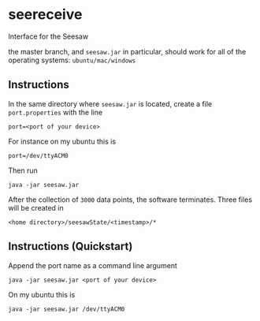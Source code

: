 # seereceive
Interface for the Seesaw

the master branch, and `seesaw.jar` in particular, should work for all of the operating systems: `ubuntu/mac/windows`

## Instructions

In the same directory where `seesaw.jar` is located, create a file `port.properties` with the line

    port=<port of your device>

For instance on my ubuntu this is

    port=/dev/ttyACM0

Then run

    java -jar seesaw.jar

After the collection of `3000` data points, the software terminates.
Three files will be created in

    <home directory>/seesawState/<timestamp>/*

## Instructions (Quickstart)

Append the port name as a command line argument

    java -jar seesaw.jar <port of your device>

On my ubuntu this is

    java -jar seesaw.jar /dev/ttyACM0

